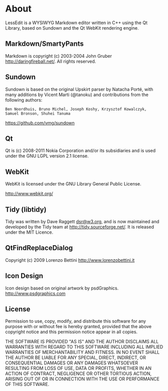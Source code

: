 About
=====

LessEdit is a WYSIWYG Markdown editor written in C++ using the Qt Library,
based on Sundown and the Qt WebKit rendering engine.

Markdown/SmartyPants
--------------------

Markdown is copyright (c) 2003-2004 John Gruber <http://daringfireball.net/>.
All rights reserved. 

Sundown
-------

Sundown is based on the original Upskirt parser by Natacha Port&eacute;, with many
additions by Vicent Marti (@tanoku) and contributions from the following
authors:

	Ben Noordhuis, Bruno Michel, Joseph Koshy, Krzysztof Kowalczyk,
	Samuel Bronson,	Shuhei Tanuma 

<https://github.com/vmg/sundown>

Qt
--

Qt is (c) 2008-2011 Nokia Corporation and/or its subsidiaries and is used 
under the GNU LGPL version 2.1 license.

WebKit
------

WebKit is licensed under the GNU Library General Public License.

<http://www.webkit.org/>

Tidy (libtidy)
--------------

Tidy was written by Dave Raggett <dsr@w3.org>, and is now maintained and 
developed by the Tidy team at <http://tidy.sourceforge.net/>. It is released 
under the MIT Licence. 

QtFindReplaceDialog
-------------------

Copyright (c) 2009 Lorenzo Bettini <http://www.lorenzobettini.it>

Icon Design
-----------

Icon design based on original artwork by psdGraphics.
<http://www.psdgraphics.com>

License
-------

Permission to use, copy, modify, and distribute this software for any
purpose with or without fee is hereby granted, provided that the above
copyright notice and this permission notice appear in all copies.

THE SOFTWARE IS PROVIDED "AS IS" AND THE AUTHOR DISCLAIMS ALL WARRANTIES
WITH REGARD TO THIS SOFTWARE INCLUDING ALL IMPLIED WARRANTIES OF
MERCHANTABILITY AND FITNESS. IN NO EVENT SHALL THE AUTHOR BE LIABLE FOR
ANY SPECIAL, DIRECT, INDIRECT, OR CONSEQUENTIAL DAMAGES OR ANY DAMAGES
WHATSOEVER RESULTING FROM LOSS OF USE, DATA OR PROFITS, WHETHER IN AN
ACTION OF CONTRACT, NEGLIGENCE OR OTHER TORTIOUS ACTION, ARISING OUT OF
OR IN CONNECTION WITH THE USE OR PERFORMANCE OF THIS SOFTWARE.

